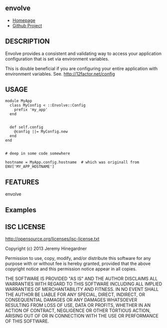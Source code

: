 ## envolve

* [Homepage](https://github.com/copiousfreetime/envolve/)
* [Github Project](https://github.com/copiousfreetime/envolve)

## DESCRIPTION

Envolve provides a consistent and validating way to access your application
configuration that is set via environment variables.

This is double beneficial if you are configuring your entire application with
environment variables. See. http://12factor.net/config

## USAGE

    module MyApp
      class MyConfig < ::Envolve::Config
        prefix 'my_app'
      end


      def self.config
        @config ||= MyConfig.new
      end
    end


    # deep in some code somewhere

    hostname = MyApp.config.hostname  # which was originall from ENV['MY_APP_HOSTNAME']


## FEATURES

  envolve

## Examples

## ISC LICENSE

http://opensource.org/licenses/isc-license.txt

Copyright (c) 2013 Jeremy Hinegardner

Permission to use, copy, modify, and/or distribute this software for any
purpose with or without fee is hereby granted, provided that the above
copyright notice
and this permission notice appear in all copies.

THE SOFTWARE IS PROVIDED "AS IS" AND THE AUTHOR DISCLAIMS ALL WARRANTIES
WITH REGARD TO THIS SOFTWARE INCLUDING ALL IMPLIED WARRANTIES OF
MERCHANTABILITY AND FITNESS. IN NO EVENT SHALL THE AUTHOR BE LIABLE FOR
ANY SPECIAL, DIRECT, INDIRECT, OR CONSEQUENTIAL DAMAGES OR ANY DAMAGES
WHATSOEVER RESULTING FROM LOSS OF USE, DATA OR PROFITS, WHETHER IN AN
ACTION OF CONTRACT, NEGLIGENCE OR OTHER TORTIOUS ACTION, ARISING OUT OF
OR IN CONNECTION WITH THE USE OR PERFORMANCE OF THIS SOFTWARE.

